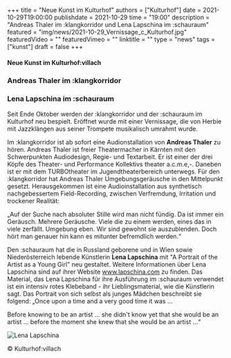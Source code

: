 +++
title = "Neue Kunst im Kulturhof"
authors = ["Kulturhof"]
date = 2021-10-29T19:00:00
publishdate = 2021-10-29
time = "19:00"
description = "Andreas Thaler im :klangkorridor und Lena Lapschina im :schauraum"
featured = "img/news/2021-10-29_Vernissage_c_Kulturhof.jpg"
featuredVideo = ""
featuredVimeo = ""
linktitle = ""
type = "news"
tags = ["kunst"]
draft = false
+++

#### Neue Kunst im Kulturhof:villach

### Andreas Thaler im :klangkorridor

### Lena Lapschina im :schauraum

Seit Ende Oktober werden der :klangkorridor und der :schauraum im Kulturhof neu bespielt. Eröffnet wurde mit einer Vernissage, die von Herbie mit Jazzklängen aus seiner Trompete musikalisch umrahmt wurde.

Im :klangkorridor ist ab sofort eine Audionstallation von **Andreas Thaler** zu hören. Andreas Thaler ist freier Theatermacher in Kärnten mit den Schwerpunkten Audiodesign, Regie- und Textarbeit. Er ist einer der drei Köpfe des Theater- und Performance Kollektivs theater a.c.m.e,-. Daneben ist er mit dem TURBOtheater im Jugendtheaterbereich unterwegs.
Für den :klangkorridor hat Andreas Thaler Umgebungsgeräusche in den Mittelpunkt gesetzt. Herausgekommen ist eine Audioinstallation aus synthetisch nachgebessertem Field-Recording, zwischen Verfremdung, Irritation und trockener Realität:

„Auf der Suche nach absoluter Stille wird man nicht fündig. 
Da ist immer ein Geräusch.
Mehrere Geräusche. Viele die zu einem werden, eines das in viele zerfällt. 
Umgebung eben. 
Wir sind gewohnt sie auszublenden.
Doch hört man genauer hin kann es mitunter befremdlich werden.“

Den :schauraum hat die in Russland geborene und in Wien sowie Niederösterreich lebende Künstlerin **Lena Lapschina** mit "A Portrait of the Artist as a Young Girl" neu gestaltet. Weitere Informationen über Lena Lapschina sind auf ihrer Website www.lapschina.com zu finden.
Das Material, das Lena Lapschina für ihre Ausführung im :schauraum verwendet ist ein intensiv rotes Klebeband - ihr Lieblingsmaterial, wie die Künstlerin sagt. Das Portrait von sich selbst als junges Mädchen beschreibt sie folgend:
„Once upon a time and a very good time it was … 

Before knowing to be an artist … she didn't know yet that she would be an artist … before the moment she knew that she would be an artist …“

![Lena Lapschina](/img/news/2021-10-29_Vernissage_Lena-Lapschina_c_Kulturhof.jpeg)

© Kulturhof:villach
